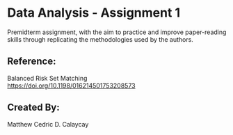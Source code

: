 # Data Analysis - Assignment 1
Premidterm assignment, with the aim to practice and improve paper-reading skills 
through replicating the methodologies used by the authors.

## Reference:
  Balanced Risk Set Matching\
  https://doi.org/10.1198/016214501753208573

## Created By:
  Matthew Cedric D. Calaycay
